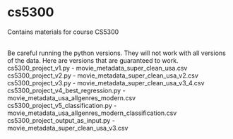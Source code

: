 # cs5300
Contains materials for course CS5300<br /><br />

Be careful running the python versions.  They will not work with all versions of the data.  Here are versions that are guaranteed to work.<br />
cs5300_project_v1.py - movie_metadata_super_clean_usa.csv<br />
cs5300_project_v2.py - movie_metadata_super_clean_usa_v2.csv<br />
cs5300_project_v3.py - movie_metadata_super_clean_usa_v3_4.csv<br />
cs5300_project_v4_best_regression.py - movie_metadata_usa_allgenres_modern.csv<br />
cs5300_project_v5_classification.py - movie_metadata_usa_allgenres_modern_classification.csv<br />
cs5300_project_output_as_input.py - movie_metadata_super_clean_usa_v3.csv<br />
